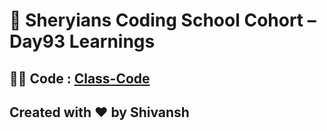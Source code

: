 # 🦁 Sheryians Coding School Cohort – Day93 Learnings

## 🧑‍💻 Code : [Class-Code](../Day93/code)

## Created with ❤️ by Shivansh